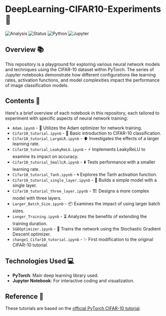 # DeepLearning-CIFAR10-Experiments 🚀

![Analysis](https://img.shields.io/badge/type-analysis-green)
![Status](https://img.shields.io/badge/status-complete-brightgreen)
![Python](https://img.shields.io/badge/python-PyTorch-blue)
![Jupyter](https://img.shields.io/badge/tool-Jupyter-orange)


## Overview 📚
This repository is a playground for exploring various neural network models and techniques using the CIFAR-10 dataset within PyTorch. The series of Jupyter notebooks demonstrate how different configurations like learning rates, activation functions, and model complexities impact the performance of image classification models.

## Contents 📂
Here's a brief overview of each notebook in this repository, each tailored to experiment with specific aspects of neural network training:

- `Adam.ipynb` - 🔧 Utilizes the Adam optimizer for network training.
- `Cifar10_tutorial.ipynb` - 🏫 Basic introduction to CIFAR-10 classification.
- `Cifar10_tutorial_LargeLR.ipynb` - ⬆️ Investigates the effects of a larger learning rate.
- `Cifar10_tutorial_LeakyReLU.ipynb` - ⚡ Implements LeakyReLU to examine its impact on accuracy.
- `Cifar10_tutorial_SmallLR.ipynb` - ⬇️ Tests performance with a smaller learning rate.
- `Cifar10_tutorial_Tanh.ipynb` - 🌀 Explores the Tanh activation function.
- `Cifar10_tutorial_single_layer.ipynb` - 🧱 Builds a simple model with a single layer.
- `Cifar10_tutorial_three_layer.ipynb` - 🏗️ Designs a more complex model with three layers.
- `Larger_Batch_Size.ipynb` - 📦 Examines the impact of using larger batch sizes.
- `Longer_Training.ipynb` - ⏳ Analyzes the benefits of extending the training duration.
- `SGDOptimizer.ipynb` - 🔄 Trains the network using the Stochastic Gradient Descent optimizer.
- `change1_Cifar10_tutorial.ipynb` - ✨ First modification to the original CIFAR-10 tutorial.

## Technologies Used 💻
- **PyTorch**: Main deep learning library used.
- **Jupyter Notebook**: For interactive coding and visualization.

## Reference 📖
These tutorials are based on the [official PyTorch CIFAR-10 tutorial](https://pytorch.org/tutorials/beginner/blitz/cifar10_tutorial.html).

